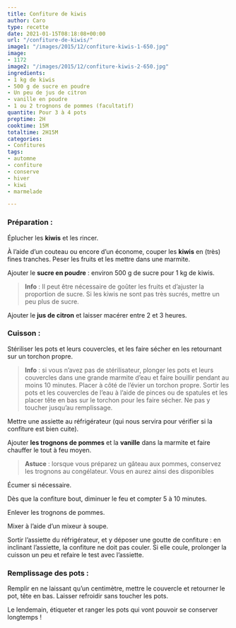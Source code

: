 ```yaml
---
title: Confiture de kiwis
author: Caro
type: recette
date: 2021-01-15T08:18:08+00:00
url: "/confiture-de-kiwis/"
image1: "/images/2015/12/confiture-kiwis-1-650.jpg"
image:
- 1172
image2: "/images/2015/12/confiture-kiwis-2-650.jpg"
ingredients:
- 1 kg de kiwis
- 500 g de sucre en poudre
- Un peu de jus de citron
- vanille en poudre
- 1 ou 2 trognons de pommes (facultatif)
quantite: Pour 3 à 4 pots
preptime: 2H
cooktime: 15M
totaltime: 2H15M
categories:
- Confitures
tags:
- automne
- confiture
- conserve
- hiver
- kiwi
- marmelade

---
```

### Préparation :

Éplucher les **kiwis** et les rincer.

À l&rsquo;aide d&rsquo;un couteau ou encore d&rsquo;un économe, couper les **kiwis** en (très) fines tranches. Peser les fruits et les mettre dans une marmite.

Ajouter le **sucre en poudre** : environ 500 g de sucre pour 1 kg de kiwis.

> **Info** : Il peut être nécessaire de goûter les fruits et d&rsquo;ajuster la proportion de sucre. Si les kiwis ne sont pas très sucrés, mettre un peu plus de sucre.

Ajouter le **jus de citron** et laisser macérer entre 2 et 3 heures.

### Cuisson :

Stériliser les pots et leurs couvercles, et les faire sécher en les retournant sur un torchon propre.

> **Info** : si vous n&rsquo;avez pas de stérilisateur, plonger les pots et leurs couvercles dans une grande marmite d&rsquo;eau et faire bouillir pendant au moins 10 minutes. Placer à côté de l&rsquo;évier un torchon propre. Sortir les pots et les couvercles de l&rsquo;eau à l&rsquo;aide de pinces ou de spatules et les placer tête en bas sur le torchon pour les faire sécher. Ne pas y toucher jusqu&rsquo;au remplissage.

Mettre une assiette au réfrigérateur (qui nous servira pour vérifier si la confiture est bien cuite).

Ajouter **les trognons de pommes** et la **vanille** dans la marmite et faire chauffer le tout à feu moyen.

> **Astuce** : lorsque vous préparez un gâteau aux pommes, conservez les trognons au congélateur. Vous en aurez ainsi des disponibles

Écumer si nécessaire.

Dès que la confiture bout, diminuer le feu et compter 5 à 10 minutes.

Enlever les trognons de pommes.

Mixer à l&rsquo;aide d&rsquo;un mixeur à soupe.

Sortir l&rsquo;assiette du réfrigérateur, et y déposer une goutte de confiture : en inclinant l&rsquo;assiette, la confiture ne doit pas couler. Si elle coule, prolonger la cuisson un peu et refaire le test avec l&rsquo;assiette.

### Remplissage des pots :

Remplir en ne laissant qu&rsquo;un centimètre, mettre le couvercle et retourner le pot, tête en bas. Laisser refroidir sans toucher les pots.

Le lendemain, étiqueter et ranger les pots qui vont pouvoir se conserver longtemps !